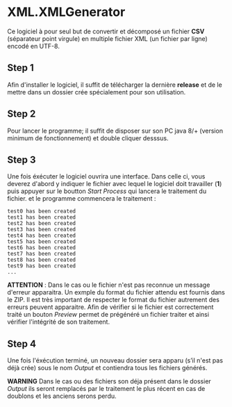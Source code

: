 # XML.XMLGenerator
Ce logiciel à pour seul but de convertir et décomposé un fichier **CSV** (séparateur point virgule) en multiple fichier XML (un fichier par ligne) encodé en UTF-8.

## Step 1
Afin d'installer le logiciel, il suffit de télécharger la dernière **release** et de le mettre dans un dossier crée spécialement pour son utilisation.

## Step 2
Pour lancer le programme; il suffit de disposer sur son PC java 8/+ (version minimum de fonctionnement) et double cliquer desssus.


## Step 3
Une fois éxécuter le logiciel ouvrira une interface. Dans celle ci, vous deverez d'abord y indiquer le fichier avec lequel le logiciel doit travailler (**1**) puis appuyer sur le boutton *Start Process* qui lancera le traitement du fichier. 
et le programme commencera le traitement :
```
test0 has been created
test1 has been created
test2 has been created
test3 has been created
test4 has been created
test5 has been created
test6 has been created
test7 has been created
test8 has been created
test9 has been created
...
```

**ATTENTION** :
Dans le cas ou le fichier n'est pas reconnue un message d'erreur apparaitra. Un exmple du format du fichier attendu est fournis dans le ZIP. Il est très important de respecter le format du fichier autrement des erreurs peuvent apparaitre. Afin de vérifier si le fichier est correctement traité un bouton *Preview* permet de prégénéré un fichier traiter et ainsi vérifier l'intégrité de son traitement. 

## Step 4
Une fois l'éxécution terminé, un nouveau dossier sera apparu (s’il n'est pas déjà crée) sous le nom *Output* et contiendra tous les fichiers générés.

**WARNING**
Dans le cas ou des fichiers son déja présent dans le dossier *Output* ils seront remplacés par le traitement le plus récent en cas de doublons et les anciens serons perdu.